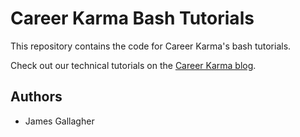 # Career Karma Bash Tutorials

This repository contains the code for Career Karma's bash tutorials.

Check out our technical tutorials on the [Career Karma blog](careerkarma.com/blog/).

## Authors

- James Gallagher
